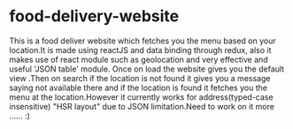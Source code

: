 # food-delivery-website
This is a food deliver website which fetches you the menu based on your location.It is made using reactJS and data binding through redux, also it makes use of react module such as geolocation and very effective and  useful 'JSON table' module.  Once on load the website gives you the default view .Then on search if the location is not found it gives you a message saying not available there and if the location is found it fetches you the menu at the location.However it currently works for address(typed-case insensitive) "HSR layout" due to JSON limitation.Need to work on it more ......  :)


